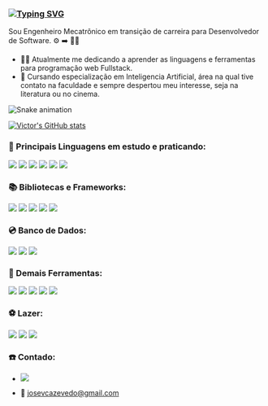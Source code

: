 ### [![Typing SVG](https://readme-typing-svg.herokuapp.com?duration=7000&color=7569B6&background=C5C5C500&vCenter=true&lines=Ol%C3%A1!!!+Sou+Victor+Azevedo.%F0%9F%A7%91%E2%80%8D%F0%9F%92%BB)](https://git.io/typing-svg)

Sou Engenheiro Mecatrônico em transição de carreira para Desenvolvedor de Software. ⚙️ ➡️ 👨‍💻

- 👨‍💻 Atualmente me dedicando a aprender as linguagens e ferramentas para programação web Fullstack.
- 🧠 Cursando especialização em Inteligencia Artificial, área na qual tive contato na faculdade e sempre despertou meu interesse, seja na literatura ou no cinema.

![Snake animation](https://github.com/victor-azevedo/victor-azevedo/blob/output/github-contribution-grid-snake.svg)


[![Victor's GitHub stats](https://github-readme-stats.vercel.app/api?username=victor-azevedo&show_icons=true&theme=tokyonight)](https://github.com/anuraghazra/github-readme-stats)


### :scroll: Principais Linguagens em estudo e praticando:

<div style='display: in line_block'>
<img src= "https://img.shields.io/badge/JavaScript-F7DF1E?style=for-the-badge&logo=javascript&logoColor=black">
<img src= "https://img.shields.io/badge/TypeScript-007ACC?style=for-the-badge&logo=typescript&logoColor=white">
<img src= "https://img.shields.io/badge/HTML5-E34F26?style=for-the-badge&logo=html5&logoColor=white">
<img src= "https://img.shields.io/badge/CSS3-1572B6?style=for-the-badge&logo=css3&logoColor=white"> 
<img src ="https://img.shields.io/badge/Java-ED8B00?style=for-the-badge&logo=java&logoColor=white">  
<img src= "https://img.shields.io/badge/Python-14354C?style=for-the-badge&logo=python&logoColor=white">
</div>

### 📚 Bibliotecas e Frameworks:

<div style='display: in line_block'>
<img src= "https://img.shields.io/badge/React-20232A?style=for-the-badge&logo=react&logoColor=61DAFB">
<img src= "https://img.shields.io/badge/Material--UI-0081CB?style=for-the-badge&logo=material-ui&logoColor=white">
<img src= "https://img.shields.io/badge/Node.js-43853D?style=for-the-badge&logo=node.js&logoColor=white">
<img src= "https://img.shields.io/badge/Express.js-404D59?style=for-the-badge">
<img src= "https://img.shields.io/badge/Prisma-3982CE?style=for-the-badge&logo=Prisma&logoColor=white">
</div>

### :cd: Banco de Dados:

<div style='display: in line_block'>
<img src= "https://img.shields.io/badge/PostgreSQL-316192?style=for-the-badge&logo=postgresql&logoColor=white">
<img src= "https://img.shields.io/badge/MongoDB-4EA94B?style=for-the-badge&logo=mongodb&logoColor=white">
<img src= "https://img.shields.io/badge/Elastic_Search-005571?style=for-the-badge&logo=elasticsearch&logoColor=white">
</div>

### :wrench: Demais Ferramentas:

<div style='display: in line_block'>
<img src= "https://img.shields.io/badge/Ubuntu-E95420?style=for-the-badge&logo=ubuntu&logoColor=white">
<img src= "https://img.shields.io/badge/GIT-E44C30?style=for-the-badge&logo=git&logoColor=white">
<img src= "https://img.shields.io/badge/Jest-323330?style=for-the-badge&logo=Jest&logoColor=white">
<img src= "https://img.shields.io/badge/Vercel-000000?style=for-the-badge&logo=vercel&logoColor=white">
<img src= "https://img.shields.io/badge/Amazon_AWS-232F3E?style=for-the-badge&logo=amazon-aws&logoColor=white">
</div>

### :soccer: Lazer:

<div style='display: in line_block'>
<img src= "https://img.shields.io/badge/PlayStation-003791?style=for-the-badge&logo=playstation&logoColor=white">
<img src= "https://img.shields.io/badge/FIFA-B7312F?style=for-the-badge&logo=fifa&logoColor=white">
<img src= "https://img.shields.io/badge/Arduino-00979D?style=for-the-badge&logo=Arduino&logoColor=white">
</div>




### ☎️ Contado:

- [<img src="https://img.shields.io/badge/linkedin-%230077B5.svg?&style=for-the-badge&logo=linkedin&logoColor=white" />](https://www.linkedin.com/in/victor-azevedo-dev)

- 📧 josevcazevedo@gmail.com

<!--
[![Top Langs](https://github-readme-stats.vercel.app/api/top-langs/?username=victor-azevedo&layout=compact)](https://github.com/victor-azevedo/github-readme-stats)

-->
